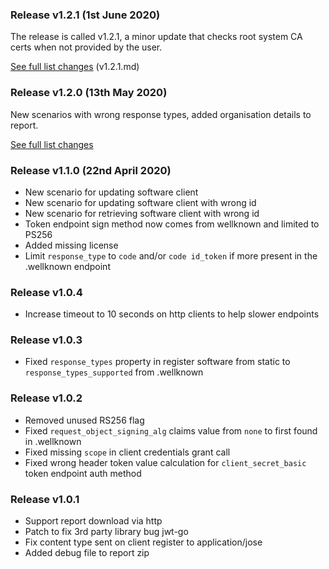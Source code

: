 ### Release v1.2.1 (1st June 2020)

The release is called v1.2.1, a minor update that checks root system CA certs when not provided by the user.

[See full list changes](https://bitbucket.org/openbankingteam/conformance-dcr/src/develop/releases/v1.2.1.md) (v1.2.1.md)

### Release v1.2.0 (13th May 2020)

New scenarios with wrong response types, added organisation details to report.

[See full list changes](releases/v1.2.0.md) 

### Release v1.1.0 (22nd April 2020)

- New scenario for updating software client
- New scenario for updating software client with wrong id
- New scenario for retrieving software client with wrong id
- Token endpoint sign method now comes from wellknown and limited to PS256
- Added missing license
- Limit `response_type` to `code` and/or `code id_token` if more present in the .wellknown endpoint

### Release v1.0.4

- Increase timeout to 10 seconds on http clients to help slower endpoints

### Release v1.0.3

- Fixed `response_types` property in register software from static to `response_types_supported` from .wellknown    

### Release v1.0.2

- Removed unused RS256 flag
- Fixed `request_object_signing_alg` claims value from `none` to first found in .wellknown  
- Fixed missing `scope` in client credentials grant call  
- Fixed wrong header token value calculation for `client_secret_basic` token endpoint auth method   

### Release v1.0.1

- Support report download via http
- Patch to fix 3rd party library bug jwt-go
- Fix content type sent on client register to application/jose
- Added debug file to report zip 
